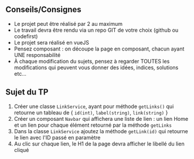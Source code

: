 ## Conseils/Consignes

- Le projet peut être réalisé par 2 au maximum
- Le travail devra être rendu via un repo GIT de votre choix (github ou codefirst)
- Le projet sera réalisé en vueJS
- Pensez composant : on découpe la page en composant, chacun ayant UNE responsabilité
- À chaque modification du sujets, pensez à regarder TOUTES les modifications qui peuvent vous donner des idées, indices, solutions etc...

## Sujet du TP

1) Créer une classe `LinkService`, ayant pour méthode `getLinks()` qui retourne un tableau de { `id(int)`, `label(string)`, `link(string)` }
2) Créer un composant `Navbar` qui affichera une liste de lien : un lien Home et un lien pour chaque élément retourné par la méthode `getLinks`
3) Dans la classe `LinkService` ajoutez la méthode `getLink(id)` qui retourne le lien avec l'ID passé en paramètre
4) Au clic sur chaque lien, le H1 de la page devra afficher le libellé du lien cliqué
